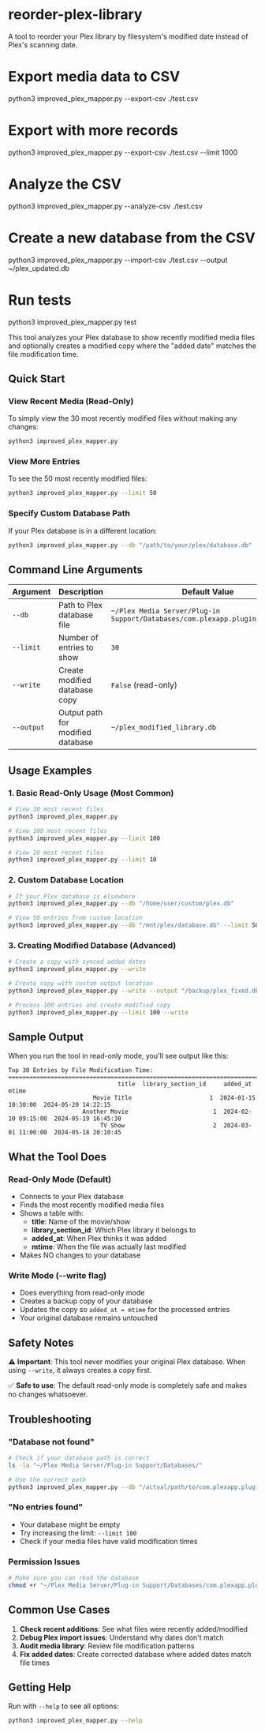# reorder-plex-library
A tool to reorder your Plex library by filesystem's modified date instead of Plex's scanning date.

# Export media data to CSV
python3 improved_plex_mapper.py --export-csv ./test.csv

# Export with more records
python3 improved_plex_mapper.py --export-csv ./test.csv --limit 1000

# Analyze the CSV
python3 improved_plex_mapper.py --analyze-csv ./test.csv

# Create a new database from the CSV
python3 improved_plex_mapper.py --import-csv ./test.csv --output ~/plex_updated.db

# Run tests
python3 improved_plex_mapper.py test


This tool analyzes your Plex database to show recently modified media files and optionally creates a modified copy where the "added date" matches the file modification time.

## Quick Start

### View Recent Media (Read-Only)
To simply view the 30 most recently modified files without making any changes:
```bash
python3 improved_plex_mapper.py
```

### View More Entries
To see the 50 most recently modified files:
```bash
python3 improved_plex_mapper.py --limit 50
```

### Specify Custom Database Path
If your Plex database is in a different location:
```bash
python3 improved_plex_mapper.py --db "/path/to/your/plex/database.db"
```

## Command Line Arguments

| Argument | Description | Default Value |
|----------|-------------|---------------|
| `--db` | Path to Plex database file | `~/Plex Media Server/Plug-in Support/Databases/com.plexapp.plugins.library.db` |
| `--limit` | Number of entries to show | `30` |
| `--write` | Create modified database copy | `False` (read-only) |
| `--output` | Output path for modified database | `~/plex_modified_library.db` |

## Usage Examples

### 1. Basic Read-Only Usage (Most Common)
```bash
# View 30 most recent files
python3 improved_plex_mapper.py

# View 100 most recent files  
python3 improved_plex_mapper.py --limit 100

# View 10 most recent files
python3 improved_plex_mapper.py --limit 10
```

### 2. Custom Database Location
```bash
# If your Plex database is elsewhere
python3 improved_plex_mapper.py --db "/home/user/custom/plex.db"

# View 50 entries from custom location
python3 improved_plex_mapper.py --db "/mnt/plex/database.db" --limit 50
```

### 3. Creating Modified Database (Advanced)
```bash
# Create a copy with synced added dates
python3 improved_plex_mapper.py --write

# Create copy with custom output location
python3 improved_plex_mapper.py --write --output "/backup/plex_fixed.db"

# Process 100 entries and create modified copy
python3 improved_plex_mapper.py --limit 100 --write
```

## Sample Output

When you run the tool in read-only mode, you'll see output like this:

```
Top 30 Entries by File Modification Time:
================================================================================
                               title  library_section_id     added_at        mtime
                        Movie Title                      1  2024-01-15 10:30:00  2024-05-20 14:22:15
                     Another Movie                        1  2024-02-10 09:15:00  2024-05-19 16:45:30
                          TV Show                         2  2024-03-01 11:00:00  2024-05-18 20:10:45
```

## What the Tool Does

### Read-Only Mode (Default)
- Connects to your Plex database
- Finds the most recently modified media files
- Shows a table with:
  - **title**: Name of the movie/show
  - **library_section_id**: Which Plex library it belongs to
  - **added_at**: When Plex thinks it was added
  - **mtime**: When the file was actually last modified
- Makes NO changes to your database

### Write Mode (--write flag)
- Does everything from read-only mode
- Creates a backup copy of your database
- Updates the copy so `added_at = mtime` for the processed entries
- Your original database remains untouched

## Safety Notes

⚠️ **Important**: This tool never modifies your original Plex database. When using `--write`, it always creates a copy first.

✅ **Safe to use**: The default read-only mode is completely safe and makes no changes whatsoever.

## Troubleshooting

### "Database not found"
```bash
# Check if your database path is correct
ls -la "~/Plex Media Server/Plug-in Support/Databases/"

# Use the correct path
python3 improved_plex_mapper.py --db "/actual/path/to/com.plexapp.plugins.library.db"
```

### "No entries found"
- Your database might be empty
- Try increasing the limit: `--limit 100`
- Check if your media files have valid modification times

### Permission Issues
```bash
# Make sure you can read the database
chmod +r "~/Plex Media Server/Plug-in Support/Databases/com.plexapp.plugins.library.db"
```

## Common Use Cases

1. **Check recent additions**: See what files were recently added/modified
2. **Debug Plex import issues**: Understand why dates don't match
3. **Audit media library**: Review file modification patterns
4. **Fix added dates**: Create corrected database where added dates match file times

## Getting Help

Run with `--help` to see all options:
```bash
python3 improved_plex_mapper.py --help
```